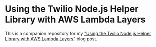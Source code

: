 # Using the Twilio Node.js Helper Library with AWS Lambda Layers

This is a companion repository for my ["Using the Twilio Node.js Helper Library with AWS Lambda Layers"](https://www.twilio.com/blog/aws-lambda-layers-node-js-twilio-sms) blog post.
